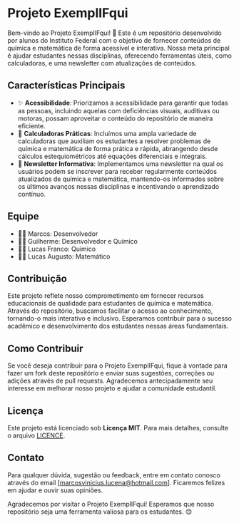 # Projeto ExemplIFqui

Bem-vindo ao Projeto ExemplIFqui! 🎉 Este é um repositório desenvolvido por alunos do Instituto Federal com o objetivo de fornecer conteúdos de química e matemática de forma acessível e interativa. Nossa meta principal é ajudar estudantes nessas disciplinas, oferecendo ferramentas úteis, como calculadoras, e uma newsletter com atualizações de conteúdos.

## Características Principais

- ✨ **Acessibilidade**: Priorizamos a acessibilidade para garantir que todas as pessoas, incluindo aquelas com deficiências visuais, auditivas ou motoras, possam aproveitar o conteúdo do repositório de maneira eficiente.
- 🧮 **Calculadoras Práticas**: Incluímos uma ampla variedade de calculadoras que auxiliam os estudantes a resolver problemas de química e matemática de forma prática e rápida, abrangendo desde cálculos estequiométricos até equações diferenciais e integrais.
- 📰 **Newsletter Informativa**: Implementamos uma newsletter na qual os usuários podem se inscrever para receber regularmente conteúdos atualizados de química e matemática, mantendo-os informados sobre os últimos avanços nessas disciplinas e incentivando o aprendizado contínuo.

## Equipe

- 👨‍💻 Marcos: Desenvolvedor
- 👨‍🔬 Guilherme: Desenvolvedor e Químico
- 👨‍🔬 Lucas Franco: Químico
- 👨‍🏫 Lucas Augusto: Matemático

## Contribuição

Este projeto reflete nosso comprometimento em fornecer recursos educacionais de qualidade para estudantes de química e matemática. Através do repositório, buscamos facilitar o acesso ao conhecimento, tornando-o mais interativo e inclusivo. Esperamos contribuir para o sucesso acadêmico e desenvolvimento dos estudantes nessas áreas fundamentais.

## Como Contribuir

Se você deseja contribuir para o Projeto ExemplIFqui, fique à vontade para fazer um fork deste repositório e enviar suas sugestões, correções ou adições através de pull requests. Agradecemos antecipadamente seu interesse em melhorar nosso projeto e ajudar a comunidade estudantil.

## Licença

Este projeto está licenciado sob **Licença MIT**. Para mais detalhes, consulte o arquivo <a href="https://github.com/MarcosViniicius/Projeto-ExemplIFiqui/blob/master/README.md">LICENCE</a>.

## Contato

Para qualquer dúvida, sugestão ou feedback, entre em contato conosco através do email [marcosvinicius.lucena@hotmail.com]. Ficaremos felizes em ajudar e ouvir suas opiniões.

Agradecemos por visitar o Projeto ExemplIFqui! Esperamos que nosso repositório seja uma ferramenta valiosa para os estudantes. 😊
